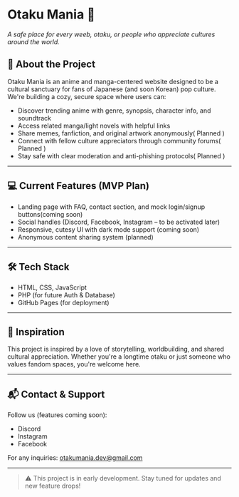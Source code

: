 # Otaku Mania 💮  
*A safe place for every weeb, otaku, or people who appreciate cultures around the world.*

<!--![Banner](./assets/banner.png)--> <!-- You can add a custom banner here -->

## 🌟 About the Project  
Otaku Mania is an anime and manga-centered website designed to be a cultural sanctuary for fans of Japanese (and soon Korean) pop culture. We're building a cozy, secure space where users can:

- Discover trending anime with genre, synopsis, character info, and soundtrack
- Access related manga/light novels with helpful links
- Share memes, fanfiction, and original artwork anonymously( Planned )
- Connect with fellow culture appreciators through community forums( Planned )
- Stay safe with clear moderation and anti-phishing protocols( Planned )

---

## 💻 Current Features (MVP Plan)
- Landing page with FAQ, contact section, and mock login/signup buttons(coming soon)
- Social handles (Discord, Facebook, Instagram – to be activated later)
- Responsive, cutesy UI with dark mode support (coming soon)
- Anonymous content sharing system (planned)

---

## 🛠 Tech Stack
- HTML, CSS, JavaScript
- PHP (for future Auth & Database)
- GitHub Pages (for deployment)

---

<!--## 🤝 Team Otaku
| Name | Role |
|------|------|
| Sneha Sikder | Founder, Developer, Culture Strategist  |
| Shreya Sikder | Co-Founder, Developer, Creative Lead, Content Curator|

-->

## 🧠 Inspiration
This project is inspired by a love of storytelling, worldbuilding, and shared cultural appreciation. Whether you're a longtime otaku or just someone who values fandom spaces, you're welcome here.

---

## 📬 Contact & Support
Follow us (features coming soon):
- Discord
- Instagram
- Facebook

For any inquiries: otakumania.dev@gmail.com

---

> ⚠️ This project is in early development. Stay tuned for updates and new feature drops!
